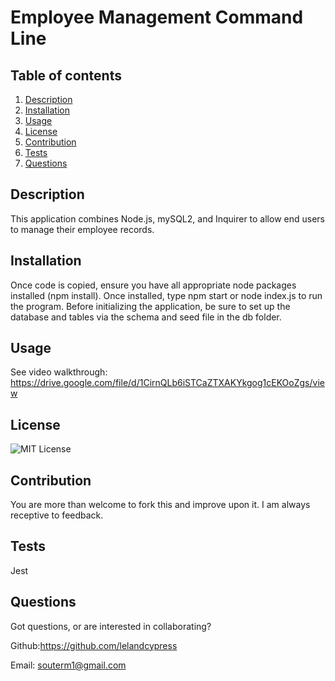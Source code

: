 # Employee Management Command Line

## Table of contents

1. [Description](#Description)
2. [Installation](#Instructions)
3. [Usage](#Usage)
4. [License](#License)
5. [Contribution](#Contribution)
6. [Tests](#Tests)
7. [Questions](#Questions)

## Description

This application combines Node.js, mySQL2, and Inquirer to allow end users to manage their employee records.

## Installation

Once code is copied, ensure you have all appropriate node packages installed (npm install). Once installed, type npm start or node index.js to run the program. Before initializing the application, be sure to set up the database and tables via the schema and seed file in the db folder.

## Usage

See video walkthrough: https://drive.google.com/file/d/1CirnQLb6iSTCaZTXAKYkgog1cEKOoZgs/view

## License

![MIT License](https://img.shields.io/badge/License-MIT-brightgreen)

## Contribution

You are more than welcome to fork this and improve upon it. I am always receptive to feedback.

## Tests

Jest

## Questions

Got questions, or are interested in collaborating?

Github:https://github.com/lelandcypress

Email: souterm1@gmail.com
